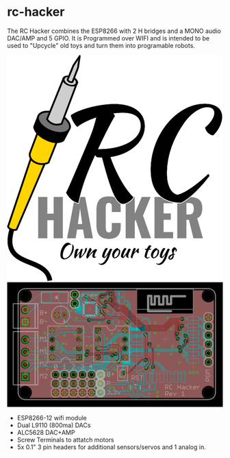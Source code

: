 # rc-hacker

The RC Hacker combines the ESP8266 with 2 H bridges and
a MONO audio DAC/AMP and 5 GPIO. It is Programmed over
WIFI and is intended to be used to "Upcycle" old toys and
turn them into programable robots.

![logo](rchacker.png)
![pcb](rchacker-eagle.png)

- ESP8266-12 wifi module
- Dual L9110 (800ma) DACs
- ALC5628 DAC+AMP
- Screw Terminals to attatch motors
- 5x 0.1" 3 pin headers for additional sensors/servos and 1 analog in.
